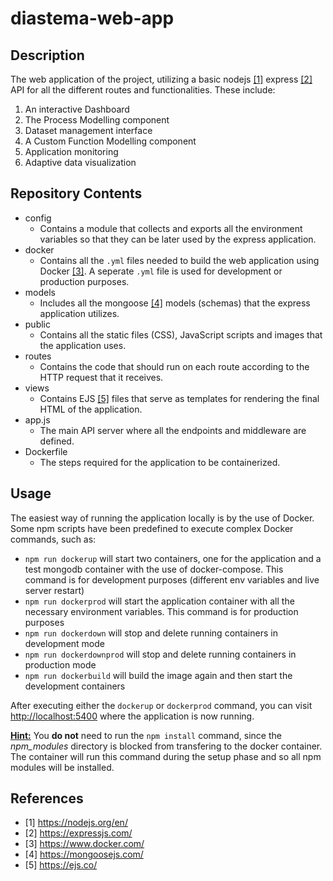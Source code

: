 # diastema-web-app

## Description
The web application of the project, utilizing a basic nodejs [[1]](#1) express [[2]](#2) API for all the different routes and functionalities. These include:
1. An interactive Dashboard
2. The Process Modelling component
3. Dataset management interface
3. A Custom Function Modelling component
4. Application monitoring
5. Adaptive data visualization

## Repository Contents
- config
  - Contains a module that collects and exports all the environment variables so that they can be later used by the express application.
- docker
  - Contains all the `.yml` files needed to build the web application using Docker [[3]](#3). A seperate `.yml` file is used for development or production purposes.
- models
  - Includes all the mongoose [[4]](#4) models (schemas) that the express application utilizes.
- public
  - Contains all the static files (CSS), JavaScript scripts and images that the application uses.
- routes
  - Contains the code that should run on each route according to the HTTP request that it receives.
- views
  - Contains EJS [[5]](#5) files that serve as templates for rendering the final HTML of the application.
- app.js
  - The main API server where all the endpoints and middleware are defined.
- Dockerfile
  - The steps required for the application to be containerized.

## Usage
The easiest way of running the application locally is by the use of Docker. Some npm scripts have been predefined to execute complex Docker commands, such as:
- `npm run dockerup` will start two containers, one for the application and a test mongodb container with the use of docker-compose. This command is for development purposes (different env variables and live server restart)
- `npm run dockerprod` will start the application container with all the necessary environment variables. This command is for production purposes
- `npm run dockerdown` will stop and delete running containers in development mode
- `npm run dockerdownprod` will stop and delete running containers in production mode
- `npm run dockerbuild` will build the image again and then start the development containers

After executing either the `dockerup` or `dockerprod` command, you can visit [http://localhost:5400](http://localhost:5400) where the application is now running.

<ins>**Hint:**</ins> You **do not** need to run the `npm install` command, since the *npm_modules* directory is blocked from transfering to the docker container. The container will run this command during the setup phase and so all npm modules will be installed.

## References
- <a id="1">[1]</a> https://nodejs.org/en/
- <a id="2">[2]</a> https://expressjs.com/
- <a id="3">[3]</a> https://www.docker.com/
- <a id="4">[4]</a> https://mongoosejs.com/
- <a id="5">[5]</a> https://ejs.co/

